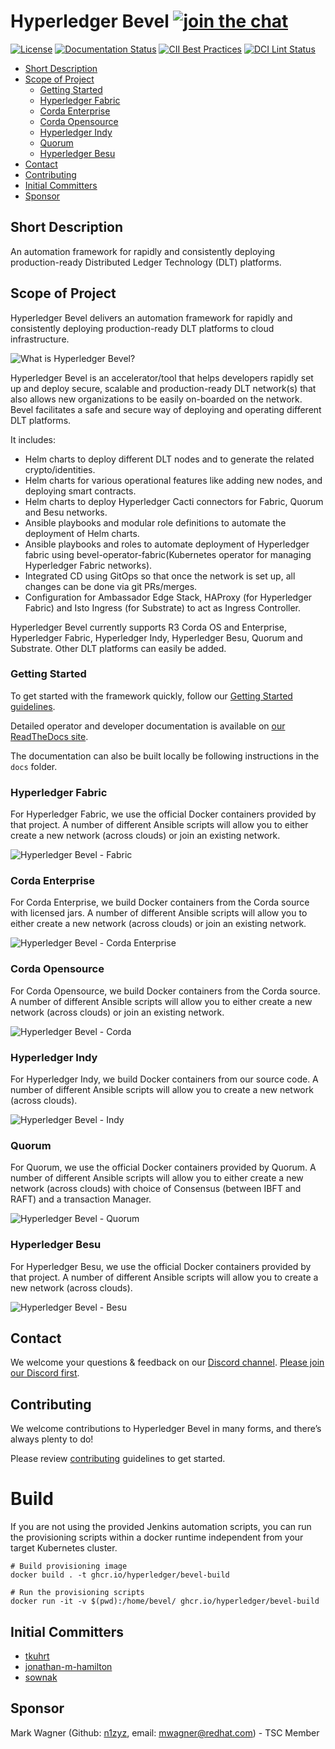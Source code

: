 # Hyperledger Bevel [![join the chat][chat-image]][chat-url]

[chat-url]: https://discord.gg/hyperledger
[chat-image]: https://img.shields.io/discord/905194001349627914?logo=Hyperledger&style=plastic.svg

[![License](https://img.shields.io/badge/License-Apache%202.0-blue.svg)](LICENSE) [![Documentation Status](https://readthedocs.org/projects/hyperledger-bevel/badge/?version=latest)](https://hyperledger-bevel.readthedocs.io/en/latest/?badge=latest) [![CII Best Practices](https://bestpractices.coreinfrastructure.org/projects/3548/badge)](https://bestpractices.coreinfrastructure.org/projects/3548)
[![DCI Lint Status](https://github.com/hyperledger/bevel/actions/workflows/dci_lint.yml/badge.svg)](https://github.com/hyperledger/bevel/actions/workflows/dci_lint.yml)

- [Short Description](#short-description)
- [Scope of Project](#scope-of-project)
  - [Getting Started](#getting-started)
  - [Hyperledger Fabric](#hyperledger-fabric)
  - [Corda Enterprise](#corda-enterprise)
  - [Corda Opensource](#corda-opensource)
  - [Hyperledger Indy](#hyperledger-indy)
  - [Quorum](#quorum)
  - [Hyperledger Besu](#hyperledger-besu)
- [Contact](#contact)
- [Contributing](#contributing)
- [Initial Committers](#initial-committers)
- [Sponsor](#sponsor)

## Short Description
An automation framework for rapidly and consistently deploying production-ready Distributed Ledger Technology (DLT) platforms.

## Scope of Project
Hyperledger Bevel delivers an automation framework for rapidly and consistently deploying production-ready DLT platforms to cloud infrastructure.

![What is Hyperledger Bevel?](./docs/images/hyperledger-bevel-overview.png "What is Hyperledger Bevel?")

Hyperledger Bevel is an accelerator/tool that helps developers rapidly set up and deploy secure, scalable and production-ready DLT network(s) that also allows new organizations to be easily on-boarded on the network. Bevel facilitates a safe and secure way of deploying and operating different DLT platforms.

It includes: 
- Helm charts to deploy different DLT nodes and to generate the related crypto/identities. 
- Helm charts for various operational features like adding new nodes, and deploying smart contracts.
- Helm charts to deploy Hyperledger Cacti connectors for Fabric, Quorum and Besu networks. 
- Ansible playbooks and modular role definitions to automate the deployment of Helm charts.
- Ansible playbooks and roles to automate deployment of Hyperledger fabric using  bevel-operator-fabric(Kubernetes operator for managing Hyperledger Fabric networks).
- Integrated CD using GitOps so that once the network is set up, all changes can be done via git PRs/merges.
- Configuration for Ambassador Edge Stack, HAProxy (for Hyperledger Fabric) and Isto Ingress (for Substrate) to act as Ingress Controller. 

Hyperledger Bevel currently supports R3 Corda OS and Enterprise, Hyperledger Fabric, Hyperledger Indy, Hyperledger Besu, Quorum and Substrate. Other DLT platforms can easily be added.

### Getting Started

To get started with the framework quickly, follow our [Getting Started guidelines](https://hyperledger-bevel.readthedocs.io/en/latest/gettingstarted.html).

Detailed operator and developer documentation is available on [our ReadTheDocs site](https://hyperledger-bevel.readthedocs.io/en/latest/index.html).

The documentation can also be built locally be following instructions in the `docs` folder.

### Hyperledger Fabric
For Hyperledger Fabric, we use the official Docker containers provided by that project. A number of different Ansible scripts will allow you to either create a new network (across clouds) or join an existing network.

![Hyperledger Bevel - Fabric](./docs/images/hyperledger-bevel-fabric.png "Hyperledger Bevel for Hyperledger Fabric")

### Corda Enterprise
For Corda Enterprise, we build Docker containers from the Corda source with licensed jars. A number of different Ansible scripts will allow you to either create a new network (across clouds) or join an existing network.

![Hyperledger Bevel - Corda Enterprise](./docs/images/hyperledger-bevel-corda-ent.png "Hyperledger Bevel for Corda Enterprise")

### Corda Opensource
For Corda Opensource, we build Docker containers from the Corda source. A number of different Ansible scripts will allow you to either create a new network (across clouds) or join an existing network.

![Hyperledger Bevel - Corda](./docs/images/hyperledger-bevel-corda.png "Hyperledger Bevel for Corda")

### Hyperledger Indy
For Hyperledger Indy, we build Docker containers from our source code. A number of different Ansible scripts will allow you to create a new network (across clouds).

![Hyperledger Bevel - Indy](./docs/images/hyperledger-bevel-indy.png "Hyperledger Bevel for Hyperledger Indy")

### Quorum
For Quorum, we use the official Docker containers provided by Quorum. A number of different Ansible scripts will allow you to either create a new network (across clouds) with choice of Consensus (between IBFT and RAFT) and a transaction Manager.

![Hyperledger Bevel - Quorum](./docs/images/hyperledger-bevel-quorum.png "Hyperledger Bevel for Quorum")

### Hyperledger Besu
For Hyperledger Besu, we use the official Docker containers provided by that project. A number of different Ansible scripts will allow you to create a new network (across clouds).

![Hyperledger Bevel - Besu](./docs/images/hyperledger-bevel-besu.png "Hyperledger Bevel for Hyperledger Besu")

## Contact
We welcome your questions & feedback on our [Discord channel](https://discord.com/channels/905194001349627914/941739691336679454). [Please join our Discord first](https://discord.gg/hyperledger).

## Contributing
We welcome contributions to Hyperledger Bevel in many forms, and there’s always plenty to do!

Please review [contributing](./CONTRIBUTING.md) guidelines to get started.

# Build
If you are not using the provided Jenkins automation scripts, you can run the provisioning scripts within a docker runtime independent from your target Kubernetes cluster.
```
# Build provisioning image
docker build . -t ghcr.io/hyperledger/bevel-build

# Run the provisioning scripts
docker run -it -v $(pwd):/home/bevel/ ghcr.io/hyperledger/bevel-build
```

## Initial Committers
- [tkuhrt](https://github.com/tkuhrt)
- [jonathan-m-hamilton](https://github.com/jonathan-m-hamilton)
- [sownak](https://github.com/sownak)


## Sponsor
Mark Wagner (Github: [n1zyz](https://github.com/n1zyz), email: [mwagner@redhat.com](mailto:mwagner@redhat.com)) - TSC Member
